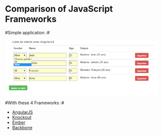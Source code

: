 Comparison of JavaScript Frameworks 
====================================

#Simple application :#

![alt tag](https://raw.githubusercontent.com/ludo6577/JavascriptFrameworks/master/app.png)

#With these 4 Frameworks :#

* [AngularJS](angular.html)
* [Knockout](knockout.html)
* [Ember](ember.html)
* [Backbone](backbone.html)
